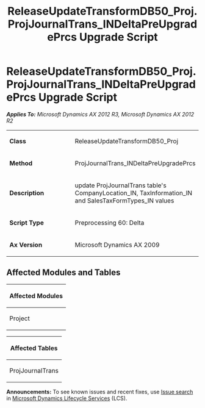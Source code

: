 ﻿---
title: ReleaseUpdateTransformDB50_Proj.ProjJournalTrans_INDeltaPreUpgradePrcs Upgrade Script
TOCTitle: ReleaseUpdateTransformDB50_Proj.ProjJournalTrans_INDeltaPreUpgradePrcs Upgrade Script
ms:assetid: 62ccdf78-0c48-b808-a337-b3ccf9534008
ms:mtpsurl: https://msdn.microsoft.com/en-us/library/JJ719138(v=AX.60)
ms:contentKeyID: 49708677
ms.date: 05/18/2015
mtps_version: v=AX.60
---

# ReleaseUpdateTransformDB50\_Proj.ProjJournalTrans\_INDeltaPreUpgradePrcs Upgrade Script 


_**Applies To:** Microsoft Dynamics AX 2012 R3, Microsoft Dynamics AX 2012 R2_

<table>
<colgroup>
<col style="width: 50%" />
<col style="width: 50%" />
</colgroup>
<tbody>
<tr class="odd">
<td><p><strong>Class</strong></p></td>
<td><p>ReleaseUpdateTransformDB50_Proj</p></td>
</tr>
<tr class="even">
<td><p><strong>Method</strong></p></td>
<td><p>ProjJournalTrans_INDeltaPreUpgradePrcs</p></td>
</tr>
<tr class="odd">
<td><p><strong>Description</strong></p></td>
<td><p>update ProjJournalTrans table's CompanyLocation_IN, TaxInformation_IN and SalesTaxFormTypes_IN values</p></td>
</tr>
<tr class="even">
<td><p><strong>Script Type</strong></p></td>
<td><p>Preprocessing 60: Delta</p></td>
</tr>
<tr class="odd">
<td><p><strong>Ax Version</strong></p></td>
<td><p>Microsoft Dynamics AX 2009</p></td>
</tr>
</tbody>
</table>


## Affected Modules and Tables

<table>
<colgroup>
<col style="width: 100%" />
</colgroup>
<thead>
<tr class="header">
<th><p>Affected Modules</p></th>
</tr>
</thead>
<tbody>
<tr class="odd">
<td><p>Project</p></td>
</tr>
</tbody>
</table>


<table>
<colgroup>
<col style="width: 100%" />
</colgroup>
<thead>
<tr class="header">
<th><p>Affected Tables</p></th>
</tr>
</thead>
<tbody>
<tr class="odd">
<td><p>ProjJournalTrans</p></td>
</tr>
</tbody>
</table>

  
**Announcements:** To see known issues and recent fixes, use [Issue search](http://go.microsoft.com/fwlink/?linkid=389258) in [Microsoft Dynamics Lifecycle Services](http://go.microsoft.com/fwlink/?linkid=306505) (LCS).

